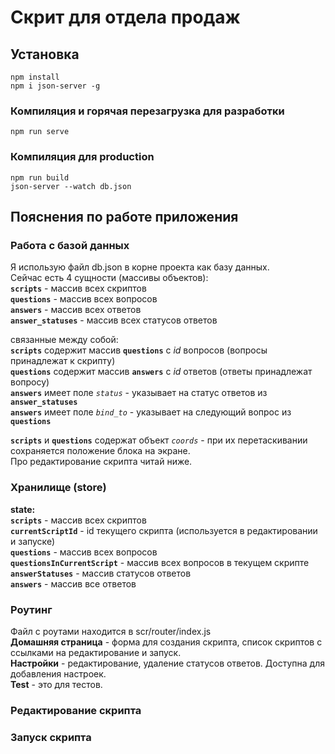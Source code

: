 # Скрит для отдела продаж

## Установка
```
npm install
npm i json-server -g
```

### Компиляция и горячая перезагрузка для разработки
```
npm run serve
```

### Компиляция для production
```
npm run build
json-server --watch db.json
```

## Пояснения по работе приложения
### Работа с базой данных
Я использую файл db.json в корне проекта как базу данных.  
Сейчас есть 4 сущности (массивы объектов):  
**`scripts`** - массив всех скриптов  
**`questions`** - массив всех вопросов  
**`answers`** - массив всех ответов  
**`answer_statuses`** - массив всех статусов ответов  

связанные между собой:  
**`scripts`** содержит массив **`questions`** с _id_ вопросов (вопросы принадлежат к скрипту)  
**`questions`** содержит массив **`answers`** с _id_ ответов (ответы принадлежат вопросу)  
**`answers`** имеет поле _`status`_ - указывает на статус ответов из **`answer_statuses`**  
**`answers`** имеет поле _`bind_to`_ - указывает на следующий вопрос из **`questions`**

**`scripts`** и **`questions`** содержат объект _`coords`_ - при их перетаскивании сохраняется положение блока на экране.  
Про редактирование скрипта читай ниже.

### Хранилище (store)
**state:**  
**`scripts`** - массив всех скриптов  
**`currentScriptId`** - id текущего скрипта (используется в редактировании и запуске)  
**`questions`** - массив всех вопросов  
**`questionsInCurrentScript`** - массив всех вопросов в текущем скрипте  
**`answerStatuses`** - массив статусов ответов  
**`answers`** - массив все ответов  

### Роутинг
Файл с роутами находится в scr/router/index.js  
**Домашняя страница** - форма для создания скрипта, список скриптов с ссылками на редактирование и запуск.  
**Настройки** - редактирование, удаление статусов ответов. Доступна для добавления настроек.  
**Test** - это для тестов.

### Редактирование скрипта



### Запуск скрипта

